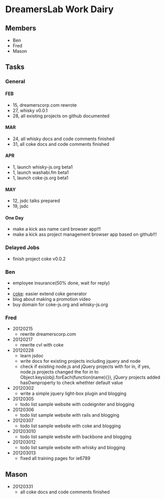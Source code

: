 # DreamersLab Work Dairy

## Members
- Ben
- Fred
- Mason



## Tasks

### General

#### FEB
- 15, dreamerscorp.com rewrote
- 27, whisky v0.0.1
- 28, all existing projects on github documented

#### MAR
- 24, all whisky docs and code comments finished
- 31, all coke docs and code comments finished

#### APR
- 1, launch whisky-js.org beta1
- 1, launch washabi.fm beta1
- 1, launch coke-js.org beta1

#### MAY
- 12, jsdc talks prepared
- 19, jsdc

#### One Day
- make a kick ass name card browser app!!!
- make a kick ass project management browser app based on github!!!

### Delayed Jobs
- finish project coke v0.0.2



### Ben
- employee insurance(50% done, wait for reply)
- [coke]: protect_from_forgery
- [coke]: easier extend coke generator
- blog about making a promotion video
- buy domain for coke-js.org and whisky-js.org

### Fred
- 20120215
  - rewrite dreamerscorp.com
- 20120217
  - rewrite cvl with coke
- 20120228
  - learn jsdoc
  - write docs for existing projects including jquery and node
  - check if existing node.js and jQuery projects with for in, if yes, node.js projects changed the for in to Object.keys(obj).forEach(function(name){}), jQuery projects added hasOwnproperty to check whethter default value
- 20120302
  - write a simple jquery light-box plugin and blogging
- 20120305
  - todo list sample website with codeigniter and blogging
- 20120306
  - todo list sample website with rails and blogging
- 20120307
  - todo list sample website with coke and blogging
- 201203010
  - todo list sample website with backbone and blogging
- 201203012
  - todo list sample website with whisky and blogging
- 201203013
  - fixed all training pages for ie6789
## Mason
- 20120331
  - all coke docs and code comments finished

